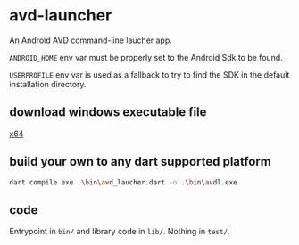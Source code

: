 # avd-launcher

An Android AVD command-line laucher app.

`ANDROID_HOME` env var must be properly set to the Android Sdk to be found.

`USERPROFILE` env var is used as a fallback to try to find the SDK in the default installation directory.  

## download windows executable file

[x64](https://)

## build your own to any dart supported platform

```sh
dart compile exe .\bin\avd_laucher.dart -o .\bin\avdl.exe
```

## code

Entrypoint in `bin/` and library code in `lib/`. Nothing in `test/`.
